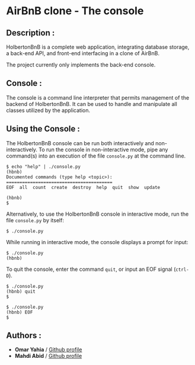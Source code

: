 # AirBnB clone - The console

## Description :
HolbertonBnB is a complete web application, integrating database storage, a back-end API, and front-end interfacing in a clone of AirBnB.

The project currently only implements the back-end console.
## Console :
The console is a command line interpreter that permits management of the backend of HolbertonBnB. It can be used to handle and manipulate all classes utilized by the application.
## Using the Console :
The HolbertonBnB console can be run both interactively and non-interactively. To run the console in non-interactive mode, pipe any command(s) into an execution of the file `console.py` at the command line.

```
$ echo "help" | ./console.py
(hbnb) 
Documented commands (type help <topic>):
========================================
EOF  all  count  create  destroy  help  quit  show  update

(hbnb) 
$
```
Alternatively, to use the HolbertonBnB console in interactive mode, run the file `console.py` by itself:

 ```
$ ./console.py
```
While running in interactive mode, the console displays a prompt for input:

  ```
$ ./console.py
(hbnb) 
```
To quit the console, enter the command `quit`, or input an EOF signal (`ctrl-D`).
```
$ ./console.py
(hbnb) quit
$
```
```
$ ./console.py
(hbnb) EOF
$
```

## Authors :

 - **Omar Yahia** / [Github profile](https://github.com/omaryahia4) 
 - **Mahdi Abid** / [Github profile](https://github.com/mahdixabid)
